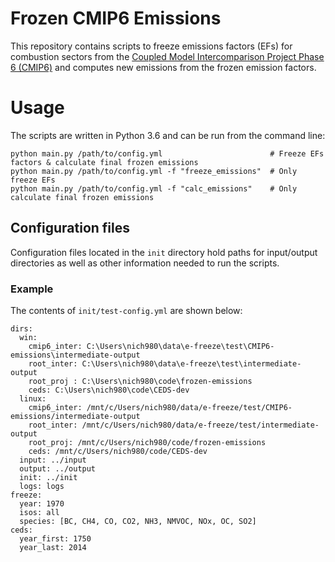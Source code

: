 # Frozen CMIP6 Emissions
This repository contains scripts to freeze emissions factors (EFs) for combustion sectors from the [Coupled Model Intercomparison Project Phase 6 (CMIP6)](https://www.wcrp-climate.org/wgcm-cmip/wgcm-cmip6) and computes new emissions from the frozen emission factors. 

# Usage
The scripts are written in Python 3.6 and can be run from the command line:
```
python main.py /path/to/config.yml                        # Freeze EFs factors & calculate final frozen emissions
python main.py /path/to/config.yml -f "freeze_emissions"  # Only freeze EFs
python main.py /path/to/config.yml -f "calc_emissions"    # Only calculate final frozen emissions
```

## Configuration files
Configuration files located in the `init` directory hold paths for input/output directories as well as other information needed to run the scripts.

### Example
The contents of `init/test-config.yml` are shown below:
```
dirs:
  win:
    cmip6_inter: C:\Users\nich980\data\e-freeze\test\CMIP6-emissions\intermediate-output
    root_inter: C:\Users\nich980\data\e-freeze\test\intermediate-output
    root_proj : C:\Users\nich980\code\frozen-emissions
    ceds: C:\Users\nich980\code\CEDS-dev
  linux: 
    cmip6_inter: /mnt/c/Users/nich980/data/e-freeze/test/CMIP6-emissions/intermediate-output
    root_inter: /mnt/c/Users/nich980/data/e-freeze/test/intermediate-output
    root_proj: /mnt/c/Users/nich980/code/frozen-emissions
    ceds: /mnt/c/Users/nich980/code/CEDS-dev
  input: ../input
  output: ../output
  init: ../init
  logs: logs
freeze:
  year: 1970
  isos: all
  species: [BC, CH4, CO, CO2, NH3, NMVOC, NOx, OC, SO2]
ceds:
  year_first: 1750
  year_last: 2014
```

